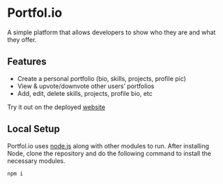 # Portfol.io
A simple platform that allows developers to show who they are and what they offer.

## Features
- Create a personal portfolio (bio, skills, projects, profile pic)  
- View & upvote/downvote other users’ portfolios
- Add, edit, delete skills, projects, profile bio, etc

Try it out on the deployed [website](https://ccapdev-group-6.onrender.com/login.html)

## Local Setup
Portfol.io uses [node.js](https://nodejs.org/en) along with other modules to run.
After installing Node, clone the repository and do the following command to install
the necessary modules.
```
npm i
```
